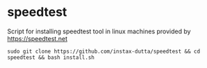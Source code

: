 # speedtest
Script for installing speedtest tool in linux machines provided by https://speedtest.net 
```
sudo git clone https://github.com/instax-dutta/speedtest && cd speedtest && bash install.sh
```
